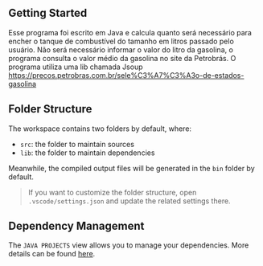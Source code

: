 ## Getting Started

Esse programa foi escrito em Java e calcula quanto será necessário para encher o tanque de combustível do tamanho em litros passado pelo usuário. Não será necessário informar o valor do litro da gasolina, o programa consulta o valor médio da gasolina no site da Petrobrás.
O programa utiliza uma lib chamada Jsoup
https://precos.petrobras.com.br/sele%C3%A7%C3%A3o-de-estados-gasolina

## Folder Structure

The workspace contains two folders by default, where:

- `src`: the folder to maintain sources
- `lib`: the folder to maintain dependencies

Meanwhile, the compiled output files will be generated in the `bin` folder by default.

> If you want to customize the folder structure, open `.vscode/settings.json` and update the related settings there.

## Dependency Management

The `JAVA PROJECTS` view allows you to manage your dependencies. More details can be found [here](https://github.com/microsoft/vscode-java-dependency#manage-dependencies).

